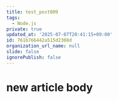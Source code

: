```yaml
---
title: test_post009
tags:
  - Node.js
private: true
updated_at: '2025-07-07T20:41:15+09:00'
id: 761b766442a515d2308d
organization_url_name: null
slide: false
ignorePublish: false
---
```

# new article body
